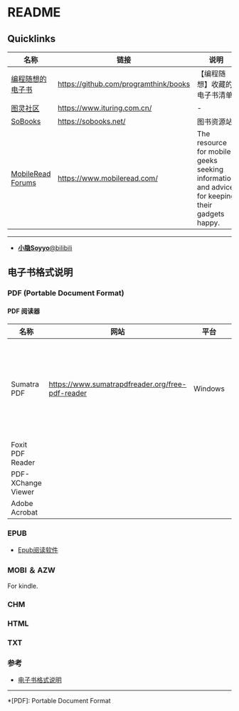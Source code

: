 # README

## Quicklinks 

| 名称                                                      | 链接                                  | 说明                                                         |
| --------------------------------------------------------- | ------------------------------------- | ------------------------------------------------------------ |
| [编程随想的电子书](https://github.com/programthink/books) | https://github.com/programthink/books | 【编程随想】收藏的电子书清单                                 |
| [图灵社区](https://www.ituring.com.cn/)                   | https://www.ituring.com.cn/           | -                                                            |
| [SoBooks](https://sobooks.net/)                           | https://sobooks.net/                  | 图书资源站                                                   |
| [MobileRead Forums](https://www.mobileread.com/)          | https://www.mobileread.com/           | The resource for mobile geeks seeking information and advice for keeping their gadgets happy. |

---

-   [**小隐Soyyo**@bilibili](https://space.bilibili.com/13309363/)

## 电子书格式说明

### PDF (Portable Document Format)

#### PDF 阅读器

| 名称               | 网站                                             | 平台    | 说明                                                         |
| ------------------ | ------------------------------------------------ | ------- | ------------------------------------------------------------ |
| Sumatra PDF        | https://www.sumatrapdfreader.org/free-pdf-reader | Windows | - PDF, eBook (epub, mobi), comic book (cbz/cbr), DjVu, XPS, CHM, image viewer for Windows.<br />- Small, fast, customizable, **free**. |
| Foxit PDF Reader   |                                                  |         |                                                              |
| PDF-XChange Viewer |                                                  |         |                                                              |
| Adobe Acrobat      |                                                  |         | - 臃肿                                                       |

### EPUB

-   [Epub阅读软件](https://zh.wikipedia.org/zh-cn/EPUB#Epub%E9%96%B1%E8%AE%80%E8%BB%9F%E9%AB%94)

### MOBI ＆ AZW

For kindle.

### CHM

### HTML

### TXT

### 参考

-   [电子书格式说明](https://github.com/programthink/books#%E7%94%B5%E5%AD%90%E4%B9%A6%E6%A0%BC%E5%BC%8F%E8%AF%B4%E6%98%8E)

---

*[PDF]: Portable Document Format

